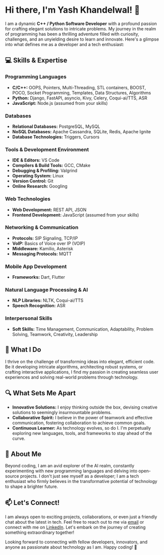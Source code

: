 # Hi there, I'm Yash Khandelwal! 👋

I am a dynamic **C++ / Python Software Developer** with a profound passion for crafting elegant solutions to intricate problems. My journey in the realm of programming has been a thrilling adventure filled with curiosity, challenges, and an unyielding desire to learn and innovate. Here's a glimpse into what defines me as a developer and a tech enthusiast:

## 💻 Skills & Expertise

### Programming Languages
- **C/C++:** OOPS, Pointers, Multi-Threading, STL containers, BOOST, POCO, Socket Programming, Templates, Data Structures, Algorithms
- **Python:** Django, FastAPI, asyncio, Kivy, Celery, Coqui-ai/TTS, ASR
- **JavaScript:** Node.js (assumed from your skills)

### Databases
- **Relational Databases:** PostgreSQL, MySQL
- **NoSQL Databases:** Apache Cassandra, SQLite, Redis, Apache Ignite
- **Database Technologies:** Triggers, Cursors

### Tools & Development Environment
- **IDE & Editors:** VS Code
- **Compilers & Build Tools:** GCC, CMake
- **Debugging & Profiling:** Valgrind
- **Operating System:** Linux
- **Version Control:** Git
- **Online Research:** Googling

### Web Technologies
- **Web Development:** REST API, JSON
- **Frontend Development:** JavaScript (assumed from your skills)

### Networking & Communication
- **Protocols:** SIP Signaling, TCP/IP
- **VoIP:** Basics of Voice over IP (VOIP)
- **Middleware:** Kamilio, Asterisk
- **Messaging Protocols:** MQTT

### Mobile App Development
- **Frameworks:** Dart, Flutter

### Natural Language Processing & AI
- **NLP Libraries:** NLTK, Coqui-ai/TTS
- **Speech Recognition:** ASR

### Interpersonal Skills
- **Soft Skills:** Time Management, Communication, Adaptability, Problem Solving, Teamwork, Creativity, Leadership

## 🚀 What I Do

I thrive on the challenge of transforming ideas into elegant, efficient code. Be it developing intricate algorithms, architecting robust systems, or crafting interactive applications, I find my passion in creating seamless user experiences and solving real-world problems through technology.

## 🔍 What Sets Me Apart

- **Innovative Solutions:** I enjoy thinking outside the box, devising creative solutions to seemingly insurmountable problems.
- **Collaborative Spirit:** I believe in the power of teamwork and effective communication, fostering collaboration to achieve common goals.
- **Continuous Learner:** As technology evolves, so do I. I'm perpetually exploring new languages, tools, and frameworks to stay ahead of the curve.

## 🌱 About Me

Beyond coding, I am an avid explorer of the AI realm, constantly experimenting with new programming languages and delving into open-source projects. I don't just see myself as a developer; I am a tech enthusiast who firmly believes in the transformative potential of technology to shape a brighter future.

## 📫 Let's Connect!

I am always open to exciting projects, collaborations, or even just a friendly chat about the latest in tech. Feel free to reach out to me via [email](mailto:khandelwalyashykc@gmail.com) or connect with me on [LinkedIn](https://www.linkedin.com/in/yashyk456/). Let's embark on the journey of creating something extraordinary together!

Looking forward to connecting with fellow developers, innovators, and anyone as passionate about technology as I am. Happy coding! 🚀
